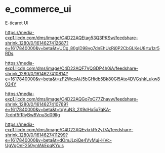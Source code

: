 # e_commerce_ui
E-ticaret UI

<img>https://media-exp1.licdn.com/dms/image/C4D22AQEtag53Q3PKSw/feedshare-shrink_1280/0/1614627412687?e=1617840000&v=beta&t=UCg_80gID98vg7dnEhUxRj0P2CbGLKeU8rtu1zr5RDs</img>

https://media-exp1.licdn.com/dms/image/C4D22AQF7VQGDP4h0iA/feedshare-shrink_1280/0/1614627410814?e=1617840000&v=beta&t=zF2WcpAiJ5bGHidb5Bk80Gl5Ate4DVGshkLukw8034Y

https://media-exp1.licdn.com/dms/image/C4D22AQGo7oC77Zhavw/feedshare-shrink_1280/0/1614627410769?e=1617840000&v=beta&t=tqVuN3_2X9dHx5x7qKA-7cdnf5fRiyBw8Vpu3d09lIg

https://media-exp1.licdn.com/dms/image/C4D22AQEvkrkRr2yt7A/feedshare-shrink_1280/0/1614627411299?e=1617840000&v=beta&t=dOmJLpiQe4VvMuj-HVc-UgVgOnF250ynIAkEpqKYuis
